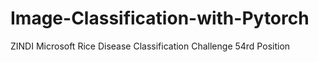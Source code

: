 # Image-Classification-with-Pytorch
ZINDI Microsoft Rice Disease Classification Challenge 54rd Position
